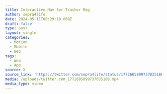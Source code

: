 ```yaml
---
title: Interactive Nav for Trasher Mag
author: sepra4life
date: 2024-05-11T00:29:10.068Z
draft: false
type: post
layout: single
categories:
  - Motion
  - Mobile
  - Web
tags:
  - Web
  - App
source: X
source_link: 'https://twitter.com/sepra4life/status/1772605899737035186'
media: /uploads/twitter.com_1772605899737035186.mp4
media_type: video
---
```


